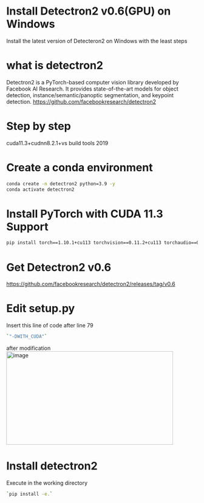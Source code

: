 # Install Detectron2 v0.6(GPU) on Windows
Install the latest version of Detecteron2 on Windows with the least steps

# what is detectron2
Detectron2 is a PyTorch-based computer vision library developed by Facebook AI Research.
It provides state-of-the-art models for object detection, instance/semantic/panoptic segmentation, and keypoint detection.
https://github.com/facebookresearch/detectron2
# Step by step 
cuda11.3+cudnn8.2.1+vs build tools 2019
# Create a conda environment
```bash
conda create -n detectron2 python=3.9 -y
conda activate detectron2
```
# Install PyTorch with CUDA 11.3 Support
```bash
pip install torch==1.10.1+cu113 torchvision==0.11.2+cu113 torchaudio==0.10.1 -f https://download.pytorch.org/whl/torch_stable.html
```
# Get Detectron2 v0.6
https://github.com/facebookresearch/detectron2/releases/tag/v0.6
# Edit setup.py
Insert this line of code after line 79
```bash
`"-DWITH_CUDA"`
```
after modification
<img width="439" height="246" alt="image" src="https://github.com/user-attachments/assets/5c64f821-c9e3-4cbc-a98a-42decc8eec6e" />
# Install detectron2
Execute in the working directory
```bash
`pip install -e.`
```

